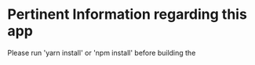# Pertinent Information regarding this app

Please run 'yarn install' or 'npm install' before building the
